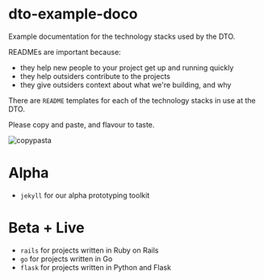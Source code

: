# dto-example-doco

Example documentation for the technology stacks used by the DTO.

READMEs are important because:

 - they help new people to your project get up and running quickly
 - they help outsiders contribute to the projects
 - they give outsiders context about what we're building, and why

There are `README` templates for each of the technology stacks in use at the DTO.

Please copy and paste, and flavour to taste.

![copypasta](http://i.imgur.com/etvc4QQ.jpg)

# Alpha

- `jekyll` for our alpha prototyping toolkit

# Beta + Live

- `rails` for projects written in Ruby on Rails
- `go` for projects written in Go
- `flask` for projects written in Python and Flask
